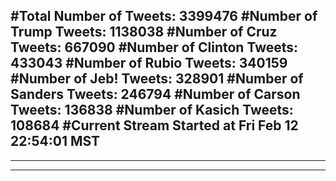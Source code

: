 #Total Number of Tweets: 3399476 
#Number of Trump Tweets: 1138038
#Number of Cruz Tweets: 667090
#Number of Clinton Tweets: 433043
#Number of Rubio Tweets: 340159
#Number of Jeb! Tweets: 328901
#Number of Sanders Tweets: 246794
#Number of Carson Tweets: 136838
#Number of Kasich Tweets: 108684
#Current Stream Started at Fri Feb 12 22:54:01 MST
---
---
---

